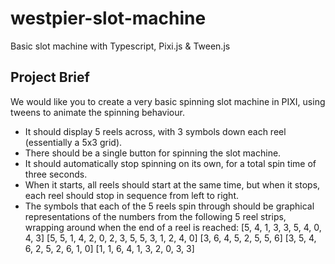 # westpier-slot-machine
Basic slot machine with Typescript, Pixi.js &amp; Tween.js

## Project Brief
We would like you to create a very basic spinning slot machine in PIXI, using tweens to animate the spinning behaviour.
- It should display 5 reels across, with 3 symbols down each reel (essentially a 5x3 grid).
- There should be a single button for spinning the slot machine.
- It should automatically stop spinning on its own, for a total spin time of three seconds.
- When it starts, all reels should start at the same time, but when it stops, each reel should stop in sequence from left to right.
- The symbols that each of the 5 reels spin through should be graphical representations of the numbers from the following 5 reel strips, wrapping around when the end of a reel is reached:
        [5, 4, 1, 3, 3, 5, 4, 0, 4, 3]
        [5, 5, 1, 4, 2, 0, 2, 3, 5, 5, 3, 1, 2, 4, 0]
        [3, 6, 4, 5, 2, 5, 5, 6]
        [3, 5, 4, 6, 2, 5, 2, 6, 1, 0]
        [1, 1, 6, 4, 1, 3, 2, 0, 3, 3]
